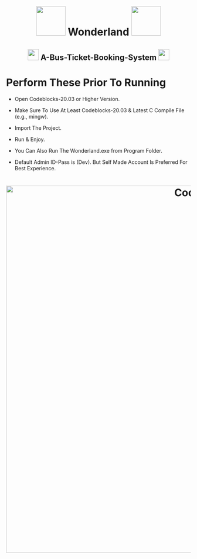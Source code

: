 <h1 align="center"><img width="80" src="https://i.pinimg.com/originals/90/51/6e/90516e3c0319e97369540da9194c88d3.gif"> Wonderland <img width="80" src="https://i.pinimg.com/originals/90/51/6e/90516e3c0319e97369540da9194c88d3.gif"></h1>

<h2 align="center"><img width="30" src="https://i.pinimg.com/originals/9a/ad/9d/9aad9d130fc9bf7a5fd5bdbe1a70bed2.gif">   A-Bus-Ticket-Booking-System   <img width="30" src="https://i.pinimg.com/originals/9a/ad/9d/9aad9d130fc9bf7a5fd5bdbe1a70bed2.gif"></h2>

# Perform These Prior To Running

* Open Codeblocks-20.03 or Higher Version.
* Make Sure To Use At Least Codeblocks-20.03 & Latest C Compile File (e.g., mingw).
* Import The Project.
* Run & Enjoy.

* You Can Also Run The Wonderland.exe from Program Folder.
* Default Admin ID-Pass is (Dev). But Self Made Account Is Preferred For Best Experience.

<h1 align="center"><img align="center" alt="Coding" width="1000" src="https://i.pinimg.com/originals/22/1d/29/221d29952f5e2bd0b6d39bed33f5cf6c.png"></h1>
